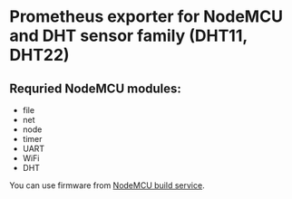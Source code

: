 # Prometheus exporter for NodeMCU and DHT sensor family (DHT11, DHT22)

## Requried NodeMCU modules:

- file
- net
- node
- timer
- UART
- WiFi
- DHT

You can use firmware from [NodeMCU build service](https://nodemcu-build.com/).
